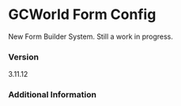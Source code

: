 # GCWorld Form Config

New Form Builder System.  Still a work in progress.




### Version
3.11.12

### Additional Information
